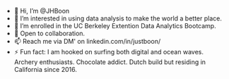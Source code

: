- 👋 Hi, I’m @JHBoon
- 👀 I’m interested in using data analysis to make the world a better place. 
- 🌱 I’m enrolled in the UC Berkeley Extention Data Analytics Bootcamp.
- 💞️ Open to collaboration.
- 📫 Reach me via DM' on linkedin.com/in/justboon/
- ⚡ Fun fact: I am hooked on surfing both digital and ocean waves. Archery enthusiasts. Chocolate addict. Dutch build but residing in California since 2016.

<!---
JHBoon/JHBoon is a ✨ special ✨ repository because its `README.md` (this file) appears on your GitHub profile.
You can click the Preview link to take a look at your changes.
--->
